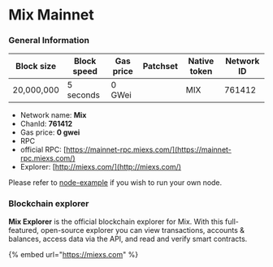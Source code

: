 # Mix Mainnet

### General Information

| Block size | Block speed | Gas price | Patchset | Native token | Network ID |
| ---------- | ----------- | --------- | -------- | ------------ | ---------- |
| 20,000,000 |  5 seconds  | 0 GWei    |          | MIX          |      761412|

* Network name: **Mix**
* ChanId: **761412**
* Gas price: **0 gwei**
* RPC
* official RPC: [https://mainnet-rpc.miexs.com/](https://mainnet-rpc.miexs.com/)​
* Explorer: [http://miexs.com/](http://miexs.com/)​

Please refer to [node-example](https://github.com/chainkloud/CoinNetwork/tree/master/node-example) if you wish to run your own node.

### Blockchain explorer

**Mix Explorer** is the official blockchain explorer for Mix. With this full-featured, open-source explorer you can view transactions, accounts & balances, access data via the API, and read and verify smart contracts.

{% embed url="https://miexs.com" %}

###
